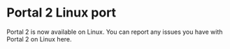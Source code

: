 Portal 2 Linux port
=======

Portal 2 is now available on Linux. You can report any issues you have with Portal 2 on Linux here.
